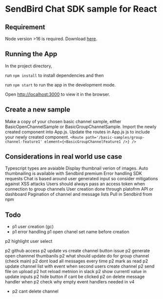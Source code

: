 # SendBird Chat SDK sample for React

## Requirement

Node version >16 is required. Download [here](https://nodejs.org/en/).

## Running the App

In the project directory, 

run `npm install` to install dependencies and then

run `npm start` to run the app in the development mode.

Open [http://localhost:3000](http://localhost:3000) to view it in the browser.

## Create a new sample
Make a copy of your chosen basic channel sample, either BasicOpenChannelSample or BasicGroupChannelSample.
Import the newly created component into App.js.
Update the routes in App.js js to include your newly created component.
`<Route path='/basic-samples/group-channel-feature1' element={<BasicGroupChannelFeature1 />} />`

## Considerations in real world use case
Typescript types are avaiable 
Display thumbnail verion of images. Auto thumbnailing is available with Sendbird premium
Error handling SDK requests
Chat is based around user generated input so consider mitigations against XSS attacks
Users should always pass an access token when connection to group channels 
User creation done through platofrm API or dashboard
Pagination of channel and message lists
Pull in Sendbird from npm


## Todo
 - p1 user creation (gc)
 - p1 error handling
p1 open chanel set name before creation

p2 highlight user select

p2 github access
p2 update vs create channel button issue
p2 generate open channnel thumbanils
p2 what should update do for group channel (check main)
p2 dont load all messages every time
p2 mark as read
p2 update channel list with event when second users create channel
p2 send file on upload
p2 hot reload metnion in slack
p2 show currentl value in update inputs
p2 hide button if cant be clicked
p2 on delete message handler when
p2 check why empty event handlers needed in v4
 - p2 cant delete channel


